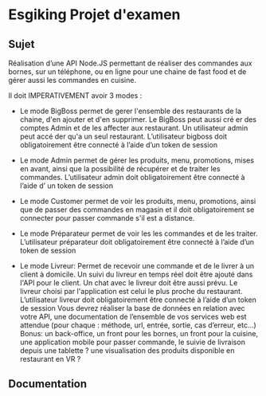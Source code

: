 # Esgiking Projet d'examen

## Sujet

Réalisation d’une API Node.JS permettant de réaliser des commandes aux bornes, sur un téléphone, ou
en ligne pour une chaine de fast food et de gérer aussi les commandes en cuisine.

Il doit IMPERATIVEMENT avoir 3 modes :
- Le mode BigBoss permet de gerer l'ensemble des restaurants de la chaine, d'en ajouter et d'en
supprimer. Le BigBoss peut aussi cré er des comptes Admin et de les affecter aux restaurant. Un
utilisateur admin peut accé der qu'a un seul restaurant. L’utilisateur bigboss doit obligatoirement être
connecté à l’aide d’un token de session

- Le mode Admin permet de gérer les produits, menu, promotions, mises en avant, ainsi que la possibilité
de récupérer et de traiter les commandes. L’utilisateur admin doit obligatoirement être connecté à l’aide d’
un token de session

- Le mode Customer permet de voir les produits, menu, promotions, ainsi que de passer des commandes
en magasin et il doit obligatoirement se connecter pour passer commande s'il est a distance.

- Le mode Préparateur permet de voir les les commandes et de les traiter. L’utilisateur préparateur doit
obligatoirement être connecté à l’aide d’un token de session

- Le mode Livreur: Permet de recevoir une commande et de le livrer à un client à domicile. Un suivi du
livreur en temps réel doit être ajouté dans l'API pour le client. Un chat avec le livreur doit être aussi prévu.
Le livreur choisi par l'application est celui le plus proche du restaurant. L’utilisateur livreur doit
obligatoirement être connecté à l’aide d’un token de session
Vous devrez réaliser la base de données en relation avec votre API, une documentation de l’ensemble de
vos services web est attendue (pour chaque : méthode, url, entrée, sortie, cas d’erreur, etc...)
Bonus: un back-office, un front pour les bornes, un front pour la cuisine, une application mobile pour
passer commande, le suivie de livraison depuis une tablette ? une visualisation des produits disponible en
restaurant en VR ?  

## Documentation 

